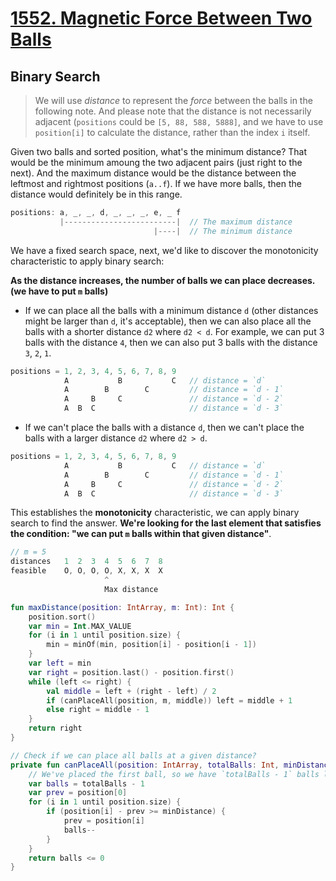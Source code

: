 # [1552. Magnetic Force Between Two Balls](https://leetcode.com/problems/magnetic-force-between-two-balls/description/)

## Binary Search
> We will use *distance* to represent the *force* between the balls in the following note. And please note that the distance is not necessarily adjacent (`positions` could be `[5, 88, 588, 5888]`, and we have to use `position[i]` to calculate the distance, rather than the index `i` itself.

Given two balls and sorted position, what's the minimum distance? That would be the minimum amoung the two adjacent pairs (just right to the next). And the maximum distance would be the distance between the leftmost and rightmost positions (`a..f`). If we have more balls, then the distance would definitely be in this range.

```js
positions: a, _, _, d, _, _, _, e, _ f
           |-------------------------|  // The maximum distance
                                |----|  // The minimum distance
```

We have a fixed search space, next, we'd like to discover the monotonicity characteristic to apply binary search:

**As the distance increases, the number of balls we can place decreases. (we have to put `m` balls)**
* If we can place all the balls with a minimum distance `d` (other distances might be larger than `d`, it's acceptable), then we can also place all the balls with a shorter distance `d2` where `d2 < d`. For example, we can put 3 balls with the distance `4`, then we can also put 3 balls with the distance `3`, `2`, `1`.

```js
positions = 1, 2, 3, 4, 5, 6, 7, 8, 9
            A           B           C   // distance = `d`
            A        B        C         // distance = `d - 1`
            A     B     C               // distance = `d - 2`
            A  B  C                     // distance = `d - 3`
```

* If we can't place the balls with a distance `d`, then we can't place the balls with a larger distance `d2` where `d2 > d`. 
```js
positions = 1, 2, 3, 4, 5, 6, 7, 8, 9
            A           B           C   // distance = `d`
            A        B        C         // distance = `d - 1`
            A     B     C               // distance = `d - 2`
            A  B  C                     // distance = `d - 3`
```

This establishes the **monotonicity** characteristic, we can apply binary search to find the answer. **We're looking for the last element that satisfies the condition: "we can put `m` balls within that given distance"**.

```js
// m = 5
distances   1  2  3  4  5  6  7  8
feasible    O, O, O, O, X, X, X  X
                     ^
                     Max distance
```

```kotlin
fun maxDistance(position: IntArray, m: Int): Int {
    position.sort()
    var min = Int.MAX_VALUE
    for (i in 1 until position.size) {
        min = minOf(min, position[i] - position[i - 1])
    }
    var left = min
    var right = position.last() - position.first()
    while (left <= right) {
        val middle = left + (right - left) / 2
        if (canPlaceAll(position, m, middle)) left = middle + 1
        else right = middle - 1
    }
    return right
}

// Check if we can place all balls at a given distance?
private fun canPlaceAll(position: IntArray, totalBalls: Int, minDistance: Int): Boolean {
    // We've placed the first ball, so we have `totalBalls - 1` balls left
    var balls = totalBalls - 1 
    var prev = position[0]
    for (i in 1 until position.size) {
        if (position[i] - prev >= minDistance) {
            prev = position[i]
            balls--
        }
    }
    return balls <= 0
}
```


